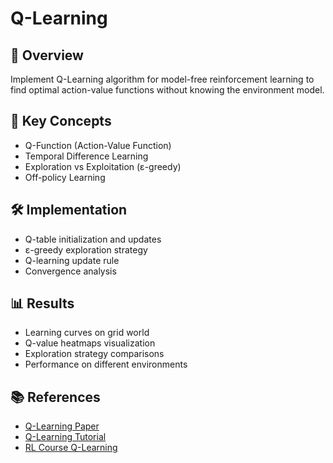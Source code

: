 # Q-Learning

## 📌 Overview
Implement Q-Learning algorithm for model-free reinforcement learning to find optimal action-value functions without knowing the environment model.

## 🧠 Key Concepts
- Q-Function (Action-Value Function)
- Temporal Difference Learning
- Exploration vs Exploitation (ε-greedy)
- Off-policy Learning

## 🛠️ Implementation
- Q-table initialization and updates
- ε-greedy exploration strategy
- Q-learning update rule
- Convergence analysis

## 📊 Results
- Learning curves on grid world
- Q-value heatmaps visualization
- Exploration strategy comparisons
- Performance on different environments

## 📚 References
- [Q-Learning Paper](https://link.springer.com/content/pdf/10.1007/BF00992698.pdf)
- [Q-Learning Tutorial](https://towardsdatascience.com/a-beginners-guide-to-q-learning-c3e2a30a653c)
- [RL Course Q-Learning](https://web.stanford.edu/class/cs234/lectures/) 